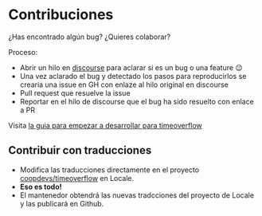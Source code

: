 # Contribuciones

¿Has encontrado algún bug? ¿Quieres colaborar?

Proceso:
* Abrir un hilo en [discourse](http://community.coopdevs.org/) para aclarar si es un bug o una feature :wink:
* Una vez aclarado el bug y detectado los pasos para reproducirlos se crearia una issue en GH con enlaze al hilo original en discourse
* Pull request que resuelve la issue
* Reportar en el hilo de discourse que el bug ha sido resuelto con enlace a PR

Visita [la guia para empezar a desarrollar para timeoverflow](https://github.com/coopdevs/timeoverflow/wiki/Getting-started)

## Contribuir con traducciones

- Modifica las traducciones directamente en el proyecto [coopdevs/timeoverflow](https://www.localeapp.com/projects/10031) en Locale.
- **Eso es todo!**
- El mantenedor obtendrá las nuevas tradcciones del proyecto de Locale y las publicará en Github.
